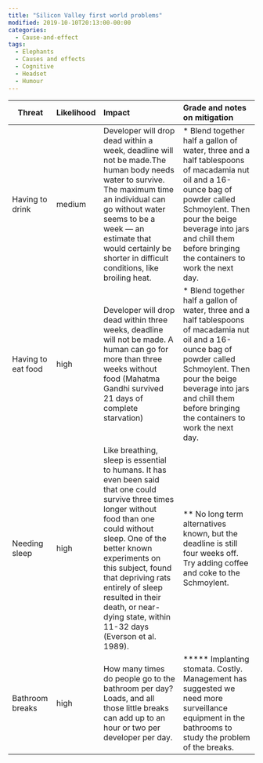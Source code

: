 ```yaml
---
title: "Silicon Valley first world problems"
modified: 2019-10-10T20:13:00-00:00
categories:
  - Cause-and-effect
tags:
  - Elephants
  - Causes and effects
  - Cognitive
  - Headset
  - Humour
---
```

|Threat 	|Likelihood 	|Impact 	|Grade and notes on mitigation|
| --- | :-- | :-- | :-- | 
|Having to drink 	|medium 	|Developer will drop dead within a week, deadline will not be made.The human body needs water to survive. The maximum time an individual can go without water seems to be a week — an estimate that would certainly be shorter in difficult conditions, like broiling heat.|* Blend together half a gallon of water, three and a half tablespoons of macadamia nut oil and a 16-ounce bag of powder called Schmoylent. Then pour the beige beverage into jars and chill them before bringing the containers to work the next day. |
|Having to eat food 	|high 	|Developer will drop dead within three weeks, deadline will not be made. A human can go for more than three weeks without food (Mahatma Gandhi survived 21 days of complete starvation)|* Blend together half a gallon of water, three and a half tablespoons of macadamia nut oil and a 16-ounce bag of powder called Schmoylent. Then pour the beige beverage into jars and chill them before bringing the containers to work the next day. |
|Needing sleep 	|high 	|Like breathing, sleep is essential to humans. It has even been said that one could survive three times longer without food than one could without sleep. One of the better known experiments on this subject, found that depriving rats entirely of sleep resulted in their death, or near-dying state, within 11-32 days (Everson et al. 1989).|** No long term alternatives known, but the deadline is still four weeks off. Try adding coffee and coke to the Schmoylent.|
|Bathroom breaks 	|high 	|How many times do people go to the bathroom per day? Loads, and all those little breaks can add up to an hour or two per developer per day. |***** Implanting stomata. Costly. Management has suggested we need more surveillance equipment in the bathrooms to study the problem of the breaks.| 
